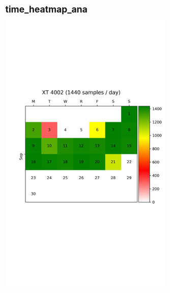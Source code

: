 # time_heatmap_ana
![image](https://github.com/gtra389/time_heatmap_ana/blob/master/IMG/heatmap_calendar_4002_9.jpg)

